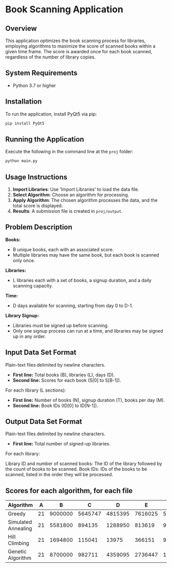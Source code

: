 # Book Scanning Application

## Overview

This application optimizes the book scanning process for libraries, employing algorithms to maximize the score of scanned books within a given time frame. The score is awarded once for each book scanned, regardless of the number of library copies.

## System Requirements

- Python 3.7 or higher

## Installation

To run the application, install PyQt5 via pip:

```bash
pip install PyQt5
```

## Running the Application

Execute the following in the command line at the `proj` folder:

```bash
python main.py
```

## Usage Instructions

1. **Import Libraries**: Use 'Import Libraries' to load the data file.
2. **Select Algorithm**: Choose an algorithm for processing.
3. **Apply Algorithm**: The chosen algorithm processes the data, and the total score is displayed.
4. **Results**: A submission file is created in `proj/output`.

## Problem Description

**Books:**
- B unique books, each with an associated score.
- Multiple libraries may have the same book, but each book is scanned only once.

**Libraries:**
- L libraries each with a set of books, a signup duration, and a daily scanning capacity.

**Time:**
- D days available for scanning, starting from day 0 to D-1.

**Library Signup:**
- Libraries must be signed up before scanning.
- Only one signup process can run at a time, and libraries may be signed up in any order.

## Input Data Set Format

Plain-text files delimited by newline characters.

- **First line:** Total books (B), libraries (L), days (D).
- **Second line:** Scores for each book (S[0] to S[B-1]).

For each library (L sections):

- **First line:** Number of books (N), signup duration (T), books per day (M).
- **Second line:** Book IDs (ID[0] to ID[N-1]).

## Output Data Set Format

Plain-text files delimited by newline characters.

- **First line:** Total number of signed-up libraries.

For each library:

Library ID and number of scanned books: The ID of the library followed by the count of books to be scanned.
Book IDs: IDs of the books to be scanned, listed in the order they will be processed.

## Scores for each algorithm, for each file
| Algorithm           | A | B | C | D | E | F |
|---------------------|---|---|---|---|---|---|
| Greedy              | 21 | 9000000 | 5645747 | 4815395 | 7616025 | 5561306 |
| Simulated Annealing | 21 | 5581800 | 894135 | 1288950 | 813619 | 950410 |
| Hill Climbing       | 21 | 1694800 | 115041 | 13975 | 366151 | 948113 |
| Genetic Algorithm   | 21 | 8700000 | 982711 | 4359095 | 2736447 | 1544906 |
